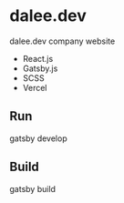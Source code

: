 # dalee.dev

dalee.dev company website

- React.js
- Gatsby.js
- SCSS
- Vercel

## Run

gatsby develop

## Build

gatsby build